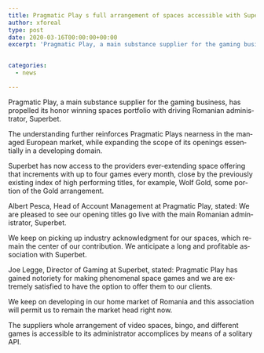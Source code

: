 ```yaml
---
title: Pragmatic Play s full arrangement of spaces accessible with Superbet
author: xforeal 
type: post
date: 2020-03-16T00:00:00+00:00
excerpt: 'Pragmatic Play, a main substance supplier for the gaming business, has propelled its honor winning spaces portfolio with driving Romanian administrator, Superbet '


categories:
  - news

---
```

<span lang="EN-US">Pragmatic Play, a main substance supplier for the gaming business, has propelled its honor winning spaces portfolio with driving Romanian administrator, Superbet. </span>

<span lang="EN-US">The understanding further reinforces Pragmatic Plays nearness in the managed European market, while expanding the scope of its openings essentially in a developing domain. </span>

<span lang="EN-US">Superbet has now access to the providers ever-extending space offering that increments with up to four games every month, close by the previously existing index of high performing titles, for example, Wolf Gold, some portion of the Gold arrangement. </span>

<a><span lang="EN-US">Albert Pesca, Head of Account Management at Pragmatic Play, stated: We are pleased to see our opening titles go live with the main Romanian administrator, Superbet. </span></a>

<span lang="EN-US">We keep on picking up industry acknowledgment for our spaces, which remain the center of our contribution. We anticipate a long and profitable association with Superbet. </span>

<span lang="EN-US">Joe Legge, Director of Gaming at Superbet, stated: Pragmatic Play has gained notoriety for making phenomenal space games and we are extremely satisfied to have the option to offer them to our clients. </span>

<span lang="EN-US">We keep on developing in our home market of Romania and this association will permit us to remain the market head right now. </span>

<span lang="EN-US">The suppliers whole arrangement of video spaces, bingo, and different games is accessible to its administrator accomplices by means of a solitary API. </span>